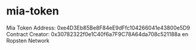 # mia-token
Mia Token Address: 0xe4D3Eb85Be8F84eE9dFfc104266041e43800e5D9
Contract Creator: 0x30782322f0e1C40f6a7F9C78A64da708c521188a en Ropsten Network

